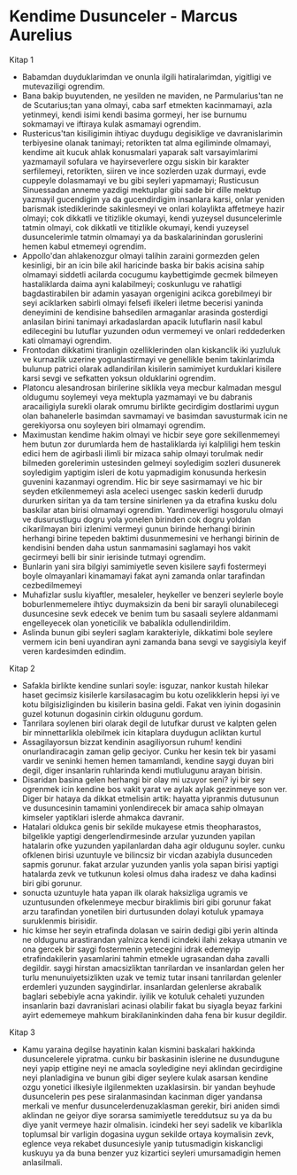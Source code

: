 # Kendime Dusunceler - Marcus Aurelius

Kitap 1
- Babamdan duyduklarimdan ve onunla ilgili hatiralarimdan, yigitligi ve mutevaziligi ogrendim.
- Bana bakip buyutenden, ne yesilden ne maviden, ne Parmularius'tan ne de Scutarius;tan yana olmayi, caba sarf etmekten kacinmamayi, azla yetinmeyi, kendi isimi kendi basima gormeyi, her ise burnumu sokmamayi ve iftiraya kulak asmamayi ogrendim.
- Rustericus'tan kisiligimin ihtiyac duydugu degisiklige ve davranislarimin terbiyesine olanak tanimayi; retorikten tat alma egiliminde olmamayi, kendime ait kucuk ahlak konusmalari yaparak salt varsayimlarimi yazmamayil sofulara ve hayirseverlere ozgu siskin bir karakter serfilemeyi, retorikten, siiren ve ince sozlerden uzak durmayi, evde cuppeyle dolasmamayi ve bu gibi seyleri yapmamayi; Rusticusun Sinuessadan anneme yazdigi mektuplar gibi sade bir dille mektup yazmayil gucendigim ya da gucendirdigim insanlara karsi, onlar yeniden barismak istediklerinde sakinlesmeyi ve onlari kolaylikta affetmeye hazir olmayi; cok dikkatli ve titizlikle okumayi, kendi yuzeysel dusuncelerimle tatmin olmayi, cok dikkatli ve titizlikle okumayi, kendi yuzeysel dusuncelerimle tatmin olmamayi ya da baskalarinindan goruslerini hemen kabul etmemeyi ogrendim.
- Appollo'dan ahlakenozgur olmayi talihin zaraini gormezden gelen kesinligi, bir an icin bile akil haricinde baska bir bakis acisina sahip olmamayi siddetli acilarda cocugumu kaybettigimde gecmek bilmeyen hastaliklarda daima ayni kalabilmeyi; coskunlugu ve rahatligi bagdastirabilen bir adamin yasayan orgenigini acikca gorebilmeyi bir seyi aciklarken sabirli olmayi felsefi ilkeleri iletme becerisi yaninda deneyimini de kendisine bahsedilen armaganlar arasinda gosterdigi anlasilan birini tanimayi arkadaslardan apacik lutuflarin nasil kabul edilecegini bu lutuflar yuzunden odun vermemeyi ve onlari reddederken kati olmamayi ogrendim.
- Frontodan dikkatimi tiranligin ozelliklerinden olan kiskanclik iki yuzluluk ve kurnazlik uzerine yogunlastirmayi ve genellikle benim takinlarimda bulunup patrici olarak adlandirilan kisilerin samimiyet kurduklari kisilere karsi sevgi ve sefkatten yoksun olduklarini ogrendim.
- Platoncu alesandrosan birilerine siklikla veya mecbur kalmadan mesgul oldugumu soylemeyi veya mektupla yazmamayi ve bu dabranis aracailigiyla surekli olarak omrumu birlikte gecirdigim dostlarimi uygun olan bahanelerle basimdan savmamayi ve basimdan savusturmak icin ne gerekiyorsa onu soyleyen biri olmamayi ogrendim.
- Maximustan kendime hakim olmayi ve hicbir seye gore sekillenmemeyi hem butun zor durumlarda hem de hastaliklarda iyi kalpliligi hem teskin edici hem de agirbasli ilimli bir mizaca sahip olmayi torulmak nedir bilmeden gorelerimin ustesinden gelmeyi soyledigim sozleri dusunerek soyledigim yaptigim isleri de kotu yapmadigim konusunda herkesin guvenini kazanmayi ogrendim. Hic bir seye sasirmamayi ve hic bir seyden etkilenmemeyi asla aceleci usengec saskin kederli durudp dururken siritan ya da tam tersine sinirlenen ya da etrafina kusku dolu baskilar atan birisi olmamayi ogrendim. Yardimeverligi hosgorulu olmayi ve dusurustlugu dogru yola yonelen birinden cok dogru yoldan cikarilmayan biri izlenimi vermeyi gunun birinde herhangi birinin herhangi birine tepeden baktimi dusunmemesini ve herhangi birinin de kendisini benden daha ustun sanmamasini saglamayi hos vakit gecirmeyi belli bir sinir ierisinde tutmayi ogrendim.
- Bunlarin yani sira bilgiyi samimiyetle seven kisilere sayfi fostermeyi boyle olmayanlari kinamamayi fakat ayni zamanda onlar tarafindan cezbedilmemeyi
- Muhafizlar suslu kiyaftler, mesaleler, heykeller ve benzeri seylerle boyle boburlenmemelere ihtiyc duymaksizin da beni bir sarayli olunabilecegi dusuncesine sevk edecek ve benim tum bu sasaali seylere aldanmami engelleyecek olan yoneticilik ve babalikla odullendirildim.
- Aslinda bunun gibi seyleri saglam karakteriyle, dikkatimi bole seylere vermem icin beni uyandiran ayni zamanda bana sevgi ve saygisiyla keyif veren kardesimden edindim.

Kitap 2
- Safakla birlikte kendine sunlari soyle: isguzar, nankor kustah hilekar haset gecimsiz kisilerle karsilasacagim bu kotu ozelikklerin hepsi iyi ve kotu bilgisizliginden bu kisilerin basina geldi. Fakat ven iyinin dogasinin guzel kotunun dogasinin cirkin oldugunu gordum.
- Tanrilara soylenen biri olarak degil de lutufkar durust ve kalpten gelen bir minnettarlikla olebilmek icin kitaplara duydugun acliktan kurtul
- Assagilayorsun bizzat kendinin asagiliyorsun ruhum! kendini onurlandiracagin zaman gelip geciyor. Cunku her kesin tek bir yasami vardir ve seninki hemen hemen tamamlandi, kendine saygi duyan biri degil, diger insanlarin ruhlarinda kendi mutlulugunu arayan birisin.
- Disaridan basina gelen herhangi bir olay mi uzuyor seni? iyi bir sey ogrenmek icin kendine bos vakit yarat ve aylak aylak gezinmeye son ver. Diger bir hataya da dikkat etmelisin artik: hayatta yipranmis dutusunun ve dusuncesinin tamamini yonlendirecek bir amaca sahip olmayan kimseler yaptiklari islerde ahmakca davranir.
- Hatalari oldukca genis bir sekilde mukayese etmis theopharastos, bilgelikle yaptigi dengerlendirmesinde arzular yuzunden yapilan hatalarin ofke yuzunden yapilanlardan daha agir oldugunu soyler. cunku ofklenen birisi uzuntuyle ve bilincsiz bir vicdan azabiyla dusunceden sapmis gorunur. fakat arzular yuzunden yanlis yola sapan birisi yaptigi hatalarda zevk ve tutkunun kolesi olmus daha iradesz ve daha kadinsi biri gibi gorunur.
- sonucta uzuntuyle hata yapan ilk olarak haksizliga ugramis ve uzuntusunden ofkelenmeye mecbur biraklimis biri gibi gorunur fakat arzu tarafindan yonetilen biri durtusunden dolayi kotuluk ypamaya suruklenmis birisidir.
- hic kimse her seyin etrafinda dolasan ve sairin dedigi gibi yerin altinda ne oldugunu arastirandan yalnizca kendi icindeki ilahi zekaya utmanin ve ona gercek bir saygi fostermenin yetecegini idrak edemeyip etrafindakilerin yasamlarini tahmin etmekle ugrasandan daha zavalli degildir. saygi hirstan amacsizliktan tanrilardan ve insanlardan gelen her turlu menunuiyetsizlikten uzak ve temiz tutar insani tanrilardan gelenler erdemleri yuzunden saygindirlar. insanlardan gelenlerse akrabalik baglari sebebiyle acna yakindir. iyilik ve kotuluk cehaleti yuzunden insanlarin bazi davranislari acinasi olabilir fakat bu siyagla beyaz farkini ayirt edememeye mahkum birakilaninkinden daha fena bir kusur degildir.

Kitap 3
- Kamu yaraina degilse hayatinin kalan kismini baskalari hakkinda dusuncelerele yipratma. cunku bir baskasinin islerine ne dusundugune neyi yapip ettigine neyi ne amacla soyledigine neyi aklindan gecirdigine neyi planladigina ve bunun gibi diger seylere kulak asarsan kendine ozgu yonetici ilkesiyle ilgilenmekten uzaklasirsin. bir yandan beyhude dusuncelerin pes pese siralanmasindan kacinman diger yandansa merkali ve menfur dusuncelerdenuzaklasman gerekir, biri aniden simdi aklindan ne geiyor diye sorarsa samimiyetle tereddutsuz su ya da bu diye yanit vermeye hazir olmalisin. icindeki her seyi sadelik ve kibarlikla toplumsal bir varligin dogasina uygun sekilde ortaya koymalisin zevk, eglence veya rekabet dusuncesiyle yanip tutusmadigin kiskancligi kuskuyu ya da buna benzer yuz kizartici seyleri umursamadigin hemen anlasilmali.

